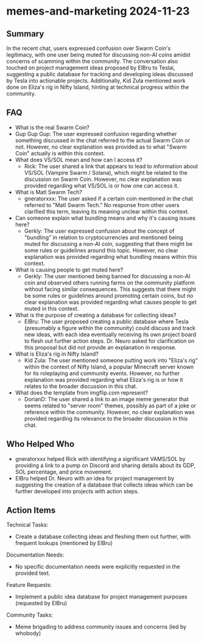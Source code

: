 # memes-and-marketing 2024-11-23

## Summary

In the recent chat, users expressed confusion over Swarm Coin's legitimacy, with one user being muted for discussing non-AI coins amidst concerns of scamming within the community. The conversation also touched on project management ideas proposed by ElBru to Teslai, suggesting a public database for tracking and developing ideas discussed by Tesla into actionable projects. Additionally, Kid Zula mentioned work done on Eliza's rig in Nifty Island, hinting at technical progress within the community.

## FAQ

- What is the real Swarm Coin?
- Gup Gup Gup: The user expressed confusion regarding whether something discussed in the chat referred to the actual Swarm Coin or not. However, no clear explanation was provided as to what "Swarm Coin" actually is within this context.
- What does VS/SOL mean and how can I access it?
    - Rick: The user shared a link that appears to lead to information about VS/SOL (Vampire Swarm / Solana), which might be related to the discussion on Swarm Coin. However, no clear explanation was provided regarding what VS/SOL is or how one can access it.
- What is Matl Swarm Tech?
    - gneratorxxx: The user asked if a certain coin mentioned in the chat referred to "Matl Swarm Tech." No response from other users clarified this term, leaving its meaning unclear within this context.
- Can someone explain what bundling means and why it's causing issues here?
    - Gerkly: The user expressed confusion about the concept of "bundling" in relation to cryptocurrencies and mentioned being muted for discussing a non-AI coin, suggesting that there might be some rules or guidelines around this topic. However, no clear explanation was provided regarding what bundling means within this context.
- What is causing people to get muted here?
    - Gerkly: The user mentioned being banned for discussing a non-AI coin and observed others running farms on the community platform without facing similar consequences. This suggests that there might be some rules or guidelines around promoting certain coins, but no clear explanation was provided regarding what causes people to get muted in this context.
- What is the purpose of creating a database for collecting ideas?
    - ElBru: The user proposed creating a public database where Tesla (presumably a figure within the community) could discuss and track new ideas, with each idea eventually receiving its own project board to flesh out further action steps. Dr. Neuro asked for clarification on this proposal but did not provide an explanation in response.
- What is Eliza's rig in Nifty Island?
    - Kid Zula: The user mentioned someone putting work into "Eliza's rig" within the context of Nifty Island, a popular Minecraft server known for its roleplaying and community events. However, no further explanation was provided regarding what Eliza's rig is or how it relates to the broader discussion in this chat.
- What does the template from imgflip.com represent?
    - DorianD: The user shared a link to an image meme generator that seems related to "server room" themes, possibly as part of a joke or reference within the community. However, no clear explanation was provided regarding its relevance to the broader discussion in this chat.

## Who Helped Who

- gneratorxxx helped Rick with identifying a significant VAMS/SOL by providing a link to a pump on Discord and sharing details about its GDP, SOL percentage, and price movement.
- ElBru helped Dr. Neuro with an idea for project management by suggesting the creation of a database that collects ideas which can be further developed into projects with action steps.

## Action Items

Technical Tasks:

- Create a database collecting ideas and fleshing them out further, with frequent lookups (mentioned by ElBru)

Documentation Needs:

- No specific documentation needs were explicitly requested in the provided text.

Feature Requests:

- Implement a public idea database for project management purposes (requested by ElBru)

Community Tasks:

- Meme brigading to address community issues and concerns (led by whobody)
